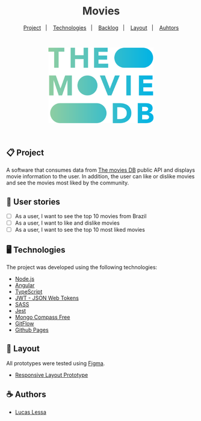 <h1 style="color: #333" align="center">Movies</h1>

<p align="center">
  <a href="#-project">Project</a>&nbsp;&nbsp;&nbsp;|&nbsp;&nbsp;&nbsp;
  <a href="#-technologies">Technologies</a>&nbsp;&nbsp;&nbsp;|&nbsp;&nbsp;&nbsp;
  <a href="#-backlog">Backlog</a>&nbsp;&nbsp;&nbsp;|&nbsp;&nbsp;&nbsp;
  <a href="#-layout">Layout</a>&nbsp;&nbsp;&nbsp;|&nbsp;&nbsp;&nbsp;
  <a href="#-auhtors">Auhtors</a>
</p>

<br/>

<p align="center">
  <img alt="Happy" src="images/the-movies-db.svg" width="280px">
</p>

<br/>

## 📋 Project

A software that consumes data from <a href="https://developer.themoviedb.org/docs">The movies DB</a> public API and displays movie information to the user. In addition, the user can like or dislike movies and see the movies most liked by the community.

## 💭 User stories

- [ ] As a user, I want to see the top 10 movies from Brazil
- [ ] As a user, I want to like and dislike movies
- [ ] As a user, I want to see the top 10 most liked movies

## 🖥️ Technologies

The project was developed using the following technologies:

- <a href="https://nodejs.org/en/">Node.js</a>
- <a href="https://angular.io/">Angular</a>
- <a href="https://www.typescriptlang.org/">TypeScript</a>
- <a href="https://jwt.io/">JWT - JSON Web Tokens</a>
- <a href="https://sass-lang.com/">SASS</a>
- <a href="https://jestjs.io/pt-BR/">Jest</a>
- <a href="https://www.mongodb.com/try/download/compass">Mongo Compass Free</a>
- <a href="https://www.atlassian.com/br/git/tutorials/comparing-workflows/gitflow-workflow">GitFlow</a>
- <a href="https://pages.github.com/">Github Pages</a>

## 🎨 Layout

All prototypes were tested using <a href="http://figma.com/">Figma</a>.

- <a href="#">Responsive Layout Prototype</a>

## ☕ Authors

- <a href="https://www.linkedin.com/in/lucaslessa7/">Lucas Lessa</a>
